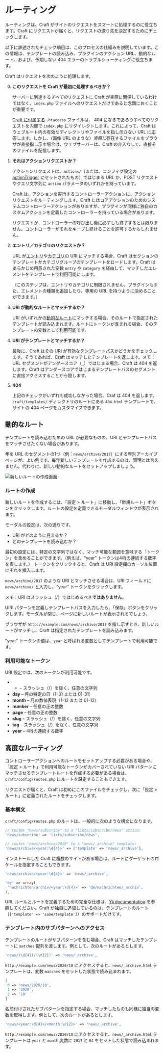 ルーティング
=======

ルーティングは、Craft がサイトのリクエストをスマートに処理するのに役立ちます。Craft にリクエストが届くと、リクエストの送り先を決定するためにチェックします。

以下に詳述されたチェック項目は、このプロセスの仕組みを説明しています。この情報は、テンプレートの読み込み、プラグインのアクション URL、動的なルート、および、予期しない 404 エラーのトラブルシューティングに役立ちます。

Craft はリクエストを次のように処理します。

0. **このリクエストを Craft が最初に処理するべきか？**

   サーバーに到達する*すべての*リクエストに Craft が実際に関係しているわけではなく、`index.php` ファイルへのリクエストだけであると念頭におくことが重要です。

   [Craft に付属する](https://craftcms.com/support/remove-index.php) `.htaccess` ファイルは、 404 になるであろうすべてのリクエストを内部で `index.php` にリダイレクトします。これによって、Craft はウェブルート内の有効なディレクトリやファイルを指し示さない URL に応答します。しかし、（画像 URL のような）*実際に*存在するファイルをブラウザが直接指し示す場合は、ウェブサーバーは、Craft の介入なしで、直接そのファイルを配信します。

1. **それはアクションリクエストか？**

   アクションリクエストは、`actions/`（または、コンフィグ設定の [actionTrigger](https://docs.craftcms.com/api/v3/craft-config-generalconfig.html#$actionTrigger-detail) にセットされたもの）ではじまる URL か、POST リクエストやクエリ文字列に `action` パラメータのいずれかを持っています。

   Craft は、アクションを実行するコントローラーアクションに、アクションリクエストをルーティングします。Craft にはコアアクションのためのシステムコントローラーアクションがありますが、プラグインが同様に独自のカスタムアクションを定義したコントローラーを持っている場合があります。

   リクエストが、コントローラーの呼び出し後に必ずしも終了するとは限りません。コントローラーがそれをキープし続けることを許可するかもしれません。

2. **エントリ／カテゴリのリクエストか？**

   URL が[エントリ](sections-and-entries.md)や[カテゴリ](categories.md)の URI にマッチする場合、Craft はセクションのテンプレートかカテゴリグループのテンプレートをロードします。Craft はあらかじめ用意された変数 `entry` や `category` を経由して、マッチしたエレメントをテンプレートで利用可能にします。

   （このステップは、エントリやカテゴリに制限されません。プラグインもまた、エレメントの種類を追加したり、専用の URL を持つように決めることができます。）

3. **URI が動的なルートとマッチするか？**

   URI がいずれかの[動的なルート](#dynamic-routes)にマッチする場合、そのルートで指定されたテンプレートが読み込まれます。ルートにトークンが含まれる場合、そのテンプレートの変数として利用可能です。

4. **URI がテンプレートとマッチするか？**

   最後に、Craft はその URI が有効な[テンプレートパス](templating-overview.md#template-paths)かどうかをチェックします。そうであれば、Craft はマッチしたテンプレートを返します。メモ：URL セグメントがアンダースコア（`_`）ではじまる場合、Craft は 404 を返します。Craft はアンダースコアではじまるテンプレートパスのセグメントに直接アクセスすることから隠します。

5. **404**

   上記のチェックがいずれも成功しなかった場合、Craf は 404 を返します。`craft/templates/` ディレクトリのルートにある `404.html` テンプレートで、サイトの 404 ページをカスタマイズできます。

## 動的なルート

テンプレートを読み込むための URL が必要なものの、URI とテンプレートパスをマッチさせたくない場合があります。

年を URL のセグメントの1つ（例：`news/archive/2017`）にする年別アーカイブページが、よい例です。毎年新しいテンプレートを作成するのは、賢明とは言えません。代わりに、新しい動的なルートをセットアップしましょう。

![新しいルートの作成画面](images/routing-creating-new-route.png)

### ルートの作成

新しいルートを作成するには、「設定 > ルート」に移動し、「新規ルート」ボタンをクリックします。ルートの設定を定義できるモーダルウィンドウが表示されます。

モーダルの設定は、次の通りです。

* URI がどのように見えるか？
* どのテンプレートを読み込むか？

最初の設定には、特定の文字列ではなく、マッチ可能な範囲を意味する「トークン」を含めることができます。（例えば、“year” トークンは4桁の連続する数字を表します。） トークンをクリックすると、Craft は URI 設定欄のカーソル位置にそれを挿入します。

`news/archive/2017` のような URI とマッチさせる場合は、URI フィールドに `news/archive/` と入力し、“year” トークンをクリックします。

メモ：URI はスラッシュ（/）ではじめるべき**ではありません**。 

UIRI パターンを定義しテンプレートパスを入力したら、「保存」ボタンをクリックします。モーダルが閉じ、ページに新しいルートが表示されるでしょう。

ブラウザが `http://example.com/news/archive/2017` を指し示すとき、新しいルートがマッチし、Craft は指定されたテンプレートを読み込みます。

"year" トークンの値は、`year` と呼ばれる変数としてテンプレートで利用可能です。

### 利用可能なトークン

URI 設定では、次のトークンが利用可能です。

* * – スラッシュ（/）を除く、任意の文字列
* **day** – 月の特定の日（1-31 または 01-31）
* **month** – 月の数値表現（1-12 または 01-12）
* **number** – 任意の正の整数
* **page** – 任意の正の整数
* **slug** – スラッシュ（/）を除く、任意の文字列
* **tag** – スラッシュ（/）を除く、任意の文字列
* **year** – 4桁の連続する数字

## 高度なルーティング

コントローラーアクションへのルートをセットアップする必要がある場合や、「設定 > ルート」で利用可能なトークンがカバーされていない URI パターンにマッチさせるテンプレートルートを作成する必要がある場合は、`craft/config/routes.php` にルートを設定することもできます。

リクエストが届くと、Craft は初めにこのファイルをチェックし、次に「設定 > ルート」に定義されたルートをチェックします。

### 基本構文

`craft/config/routes.php` のルートは、一般的に次のような構文になります。

```php
// routes "news/subscribe" to a "lists/subscribe/news" action:
'news/subscribe' => 'lists/subscribe/news',

// routes "news/archive/2020" to a "news/_archive" template:
'news/archive/<year:\d{4}>' => ['template' => 'news/_archive'],
```

インストールした Craft に複数のサイトがある場合は、ルートにターゲットのロケールを指定することもできます。

```php
'news/archive/<year:\d{4}>' => 'news/_archive',

'de' => array(
 'nachrichten/archiv/<year:\d{4}>' => 'de/nachrichten/_archiv',
),
```

URL ルールとルートを定義するための完全な仕様は、[Yii documentation](https://www.yiiframework.com/doc/guide/2.0/en/runtime-routing#using-pretty-urls) を参照してください。Craft が独自に追加しているのは、テンプレートのルート（`['template' => 'some/template']`）のサポートだけです。

### テンプレート内のサブパターンへのアクセス

テンプレートのルートがサブパターンを含む場合、Craft はマッチしたテンプレートに `matches` 配列を渡します。例として、次のルートがあるとします。

```php
'news/(\d{4})/(\d{2})' => 'news/_archive',
```

`http://example.com/news/2020/10` にアクセスすると、`news/_archive.html` テンプレートは、変数 `matches` をセットした状態で読み込まれます。

```php
[
 0 => 'news/2020/10',
 1 => '2020',
 2 => '10'
]
```

名前付けされたサブパターンを指定する場合、マッチしたものも同様に独自の変数を取得します。例として、次のルートがあるとします。

```php
'news/<year:\d{4}>/<month:\d{2}>' => 'news/_archive',
```

`http://example.com/news/2020/10` にアクセスすると、`news/_archive.html` テンプレートは `year` と `month` 変数に `2017` と `04` をセットした状態で読み込まれます。

